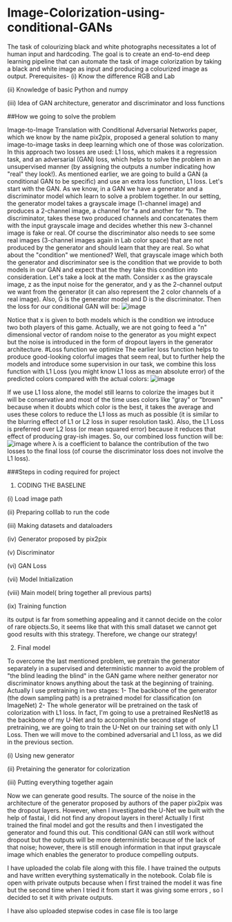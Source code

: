 # Image-Colorization-using-conditional-GANs
The task of colourizing black and white photographs necessitates a lot of human input and hardcoding. The goal is to create an end-to-end deep learning pipeline that can automate the task of image colorization by taking a black and white image as input and producing a colourized image as output.
Prerequisites-
(i) Know the difference RGB and Lab

(ii) Knowledge of basic Python and numpy

(iii) Idea of GAN architecture, generator and discriminator and loss functions 

##How we going to solve the problem

Image-to-Image Translation with Conditional Adversarial Networks paper, which we know by the name pix2pix, proposed a general solution to many image-to-image tasks in deep learning which one of those was colorization. In this approach two losses are used: L1 loss, which makes it a regression task, and an adversarial (GAN) loss, which helps to solve the problem in an unsupervised manner (by assigning the outputs a number indicating how "real" they look!). As mentioned earlier, we are going to build a GAN (a conditional GAN to be specific) and use an extra loss function, L1 loss. Let's start with the GAN.
As we know, in a GAN we have a generator and a discriminator model which learn to solve a problem together. In our setting, the generator model takes a grayscale image (1-channel image) and produces a 2-channel image, a channel for *a and another for *b. The discriminator, takes these two produced channels and concatenates them with the input grayscale image and decides whether this new 3-channel image is fake or real. Of course the discriminator also needs to see some real images (3-channel images again in Lab color space) that are not produced by the generator and should learn that they are real.
So what about the "condition" we mentioned? Well, that grayscale image which both the generator and discriminator see is the condition that we provide to both models in our GAN and expect that the they take this condition into consideration.
Let's take a look at the math. Consider x as the grayscale image, z as the input noise for the generator, and y as the 2-channel output we want from the generator (it can also represent the 2 color channels of a real image). Also, G is the generator model and D is the discriminator. Then the loss for our conditional GAN will be: 
![image](https://user-images.githubusercontent.com/90766665/176645012-a8c1c8ec-e6f3-4a1f-936f-abdd77a36161.png)

Notice that x is given to both models which is the condition we introduce two both players of this game. Actually, we are not going to feed a "n" dimensional vector of random noise to the generator as you might expect but the noise is introduced in the form of dropout layers in the generator architecture.
#Loss function we optimize
The earlier loss function helps to produce good-looking colorful images that seem real, but to further help the models and introduce some supervision in our task, we combine this loss function with L1 Loss (you might know L1 loss as mean absolute error) of the predicted colors compared with the actual colors:
![image](https://user-images.githubusercontent.com/90766665/176645199-79d2a2b7-a932-41af-8c98-5946f6d45d7d.png)

If we use L1 loss alone, the model still learns to colorize the images but it will be conservative and most of the time uses colors like "gray" or "brown" because when it doubts which color is the best, it takes the average and uses these colors to reduce the L1 loss as much as possible (it is similar to the blurring effect of L1 or L2 loss in super resolution task). Also, the L1 Loss is preferred over L2 loss (or mean squared error) because it reduces that effect of producing gray-ish images. So, our combined loss function will be: 
![image](https://user-images.githubusercontent.com/90766665/176645225-b4f85c03-0768-4942-8b38-0f5b6bd097c6.png)
where λ is a coefficient to balance the contribution of the two losses to the final loss (of course the discriminator loss does not involve the L1 loss).

###Steps in coding required for project

1. CODING THE BASELINE

(i)  Load image path

(ii) Preparing colllab to run the code

(iii) Making datasets and dataloaders

(iv) Generator proposed by pix2pix

(v) Discriminator

(vi) GAN Loss

(vii) Model Initialization

(viii)  Main model( bring together all previous parts)

(ix) Training function

 its output is far from something appealing and it cannot decide on the color of rare objects.So, it seems like that with this small dataset we cannot get good results with this strategy. Therefore, we change our strategy!
 
2.  Final model

To overcome the last mentioned problem, we pretrain the generator separately in a supervised and deterministic manner to avoid the problem of "the blind leading the blind" in the GAN game where neither generator nor discriminator knows anything about the task at the beginning of training.
Actually I use pretraining in two stages: 1- The backbone of the generator (the down sampling path) is a pretrained model for classification (on ImageNet) 2- The whole generator will be pretrained on the task of colorization with L1 loss. In fact, I'm going to use a pretrained ResNet18 as the backbone of my U-Net and to accomplish the second stage of pretraining, we are going to train the U-Net on our training set with only L1 Loss. Then we will move to the combined adversarial and L1 loss, as we did in the previous section.

(i) Using new generator

(ii) Pretaining the generator for colorization

(iii) Putting everything together again

Now we can generate good results.
The source of the noise in the architecture of the generator proposed by authors of the paper pix2pix was the dropout layers. However, when I investigated the U-Net we built with the help of fastai, I did not find any dropout layers in there! Actually I first trained the final model and got the results and then I investigated the generator and found this out.
This conditional GAN can still work without dropout but the outputs will be more deterministic because of the lack of that noise; however, there is still enough information in that input grayscale image which enables the generator to produce compelling outputs.

I have uploaded the colab file along with this file. I have trained the outputs and have written everything systematically in the notebook.
Colab file is open with private outputs because when I first trained the model it was fine but the second time when I tried it from start it was giving some errors , so I decided to set it with private outputs. 

I have also uploaded stepwise codes in case file is too large
